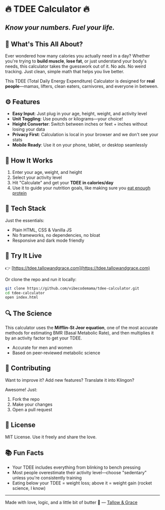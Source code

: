 # 🔥 TDEE Calculator 🔥

## *Know your numbers. Fuel your life.*

## 🧠 What's This All About?

Ever wondered how many calories you actually need in a day? Whether you're trying to **build muscle**, **lose fat**, or just understand your body's needs, this calculator takes the guesswork out of it. No ads. No weird tracking. Just clean, simple math that helps you live better.

This TDEE (Total Daily Energy Expenditure) Calculator is designed for **real people**—mamas, lifters, clean eaters, carnivores, and everyone in between.

## ⚙️ Features

* **Easy Input**: Just plug in your age, height, weight, and activity level
* **Unit Toggling**: Use pounds or kilograms—your choice!
* **Height Converter**: Switch between inches or feet + inches without losing your data
* **Privacy First**: Calculation is local in your browser and we don't see your stats
* **Mobile Ready**: Use it on your phone, tablet, or desktop seamlessly

## 🧪 How It Works

1. Enter your age, weight, and height
2. Select your activity level
3. Hit "Calculate" and get your **TDEE in calories/day**
4. Use it to guide your nutrition goals, like making sure you [eat enough protein](https://calculator.tallowandgrace.com/)

## 🌿 Tech Stack

Just the essentials:

* Plain HTML, CSS & Vanilla JS
* No frameworks, no dependencies, no bloat
* Responsive and dark mode friendly

## 🚀 Try It Live

👉 [https://tdee.tallowandgrace.com](https://tdee.tallowandgrace.com)

Or clone the repo and run it locally:

```bash
git clone https://github.com/vibecodemama/tdee-calculator.git
cd tdee-calculator
open index.html
```

## 🔍 The Science

This calculator uses the **Mifflin-St Jeor equation**, one of the most accurate methods for estimating BMR (Basal Metabolic Rate), and then multiplies it by an activity factor to get your TDEE.

* Accurate for men and women
* Based on peer-reviewed metabolic science

## 🤝 Contributing

Want to improve it? Add new features? Translate it into Klingon?

Awesome! Just:

1. Fork the repo
2. Make your changes
3. Open a pull request

## 📝 License

MIT License. Use it freely and share the love.

## 📚 Fun Facts

* Your TDEE includes everything from blinking to bench pressing
* Most people overestimate their activity level—choose "sedentary" unless you're consistently training
* Eating below your TDEE = weight loss; above it = weight gain (rocket science, I know)

---

Made with love, logic, and a little bit of butter 🧈
— [Tallow & Grace](https://tallowandgrace.com)
